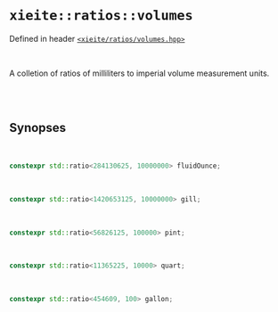 # `xieite::ratios::volumes`
Defined in header [`<xieite/ratios/volumes.hpp>`](https://github.com/Eczbek/xieite/tree/main/include/xieite/ratios/volumes.hpp)

<br/>

A colletion of ratios of milliliters to imperial volume measurement units.

<br/><br/>

## Synopses

<br/>

```cpp
constexpr std::ratio<284130625, 10000000> fluidOunce;
```

<br/>

```cpp
constexpr std::ratio<1420653125, 10000000> gill;
```

<br/>

```cpp
constexpr std::ratio<56826125, 100000> pint;
```

<br/>

```cpp
constexpr std::ratio<11365225, 10000> quart;
```

<br/>

```cpp
constexpr std::ratio<454609, 100> gallon;
```
